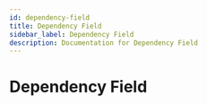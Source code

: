 ```yaml
---
id: dependency-field
title: Dependency Field
sidebar_label: Dependency Field
description: Documentation for Dependency Field
---
```


# Dependency Field
